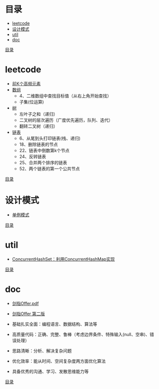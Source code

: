 # 目录
- [leetcode](#leetcode)
- [设计模式](#设计模式)
- [util](#util)
- [doc](#doc)

[目录](#目录)

# leetcode
- [前K个高频元素](https://github.com/Panl99/leetcode/tree/master/java/src/leetcode/TopkFrequentElements.java)
- [数组](https://github.com/Panl99/leetcode/tree/master/java/src/leetcode/ArrayDemo.java)
    - 4、二维数组中查找目标值（从右上角开始查找）
    - 子集(位运算)
- [树](https://github.com/Panl99/leetcode/tree/master/java/src/leetcode/TreeDemo.java)
    - 左叶子之和（递归）
    - 二叉树的层次遍历（广度优先遍历，队列、迭代）
    - 翻转二叉树（递归）
- [链表](https://github.com/Panl99/leetcode/tree/master/java/src/leetcode/ListDemo.java)
    - 6、从尾到头打印链表(栈、递归)
    - 18、删除链表的节点
    - 22、链表中倒数第k个节点
    - 24、反转链表
    - 25、合并两个排序的链表
    - 52、两个链表的第一个公共节点

[目录](#目录)

# 设计模式
- [单例模式](https://github.com/Panl99/leetcode/tree/master/java/src/designpattern/Singleton.java)

[目录](#目录)

# util
- [ConcurrentHashSet：利用ConcurrentHashMap实现](https://github.com/Panl99/leetcode/tree/master/java/src/util/ConcurrentHashSet.java)

[目录](#目录)

# doc
- [剑指Offer.pdf](https://github.com/Panl99/leetcode/tree/master/resources/static/doc/剑指Offer.pdf)
- [剑指Offer 第二版](https://www.cnblogs.com/52yu/p/13352567.html)

- 基础扎实全面：编程语言、数据结构、算法等
- 高质量代码：正确、完整、鲁棒（考虑边界条件、特殊输入(null、空串)、错误处理）
- 思路清晰：分析、解决复杂问题
- 优化效率：能从时间、空间复杂度两方面优化算法
- 具备优秀的沟通、学习、发散思维能力等

[目录](#目录)
